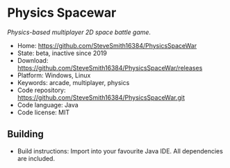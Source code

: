 # Physics Spacewar

_Physics-based multiplayer 2D space battle game._

- Home: https://github.com/SteveSmith16384/PhysicsSpaceWar
- State: beta, inactive since 2019
- Download: https://github.com/SteveSmith16384/PhysicsSpaceWar/releases
- Platform: Windows, Linux
- Keywords: arcade, multiplayer, physics
- Code repository: https://github.com/SteveSmith16384/PhysicsSpaceWar.git
- Code language: Java
- Code license: MIT

## Building

- Build instructions: Import into your favourite Java IDE. All dependencies are included.
